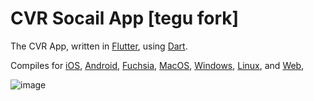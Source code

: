 # CVR Socail App [tegu fork]
The CVR App, written in [Flutter](https://flutter.dev), using [Dart](https://dart.dev).

Compiles for [iOS](https://www.apple.com/ios/), [Android](https://www.android.com/), [Fuchsia](https://fuchsia.dev/), [MacOS](https://www.apple.com/macos/), [Windows](https://www.microsoft.com/en-us/windows/), [Linux](https://www.kernel.org/), and [Web](https://en.wikipedia.org/wiki/Internet),

![image](https://i.imgur.com/quW1wBa.png)

